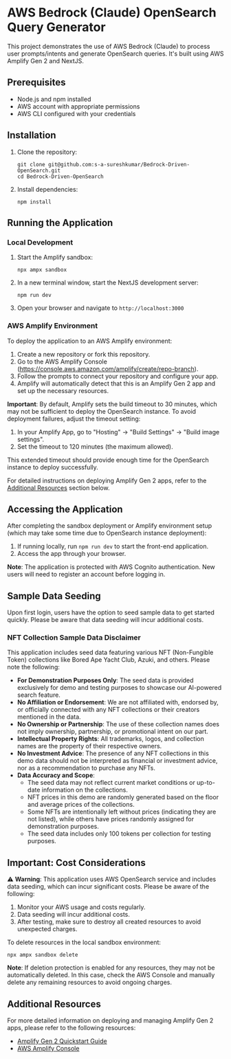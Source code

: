 
# AWS Bedrock (Claude) OpenSearch Query Generator

This project demonstrates the use of AWS Bedrock (Claude) to process user prompts/intents and generate OpenSearch queries. It's built using AWS Amplify Gen 2 and NextJS.

## Prerequisites

- Node.js and npm installed
- AWS account with appropriate permissions
- AWS CLI configured with your credentials

## Installation

1. Clone the repository:
   ```
   git clone git@github.com:s-a-sureshkumar/Bedrock-Driven-OpenSearch.git
   cd Bedrock-Driven-OpenSearch
   ```

2. Install dependencies:
   ```
   npm install
   ```

## Running the Application

### Local Development

1. Start the Amplify sandbox:
   ```
   npx ampx sandbox
   ```

2. In a new terminal window, start the NextJS development server:
   ```
   npm run dev
   ```

3. Open your browser and navigate to `http://localhost:3000`

### AWS Amplify Environment

To deploy the application to an AWS Amplify environment:

1. Create a new repository or fork this repository.
2. Go to the AWS Amplify Console (https://console.aws.amazon.com/amplify/create/repo-branch).
3. Follow the prompts to connect your repository and configure your app.
4. Amplify will automatically detect that this is an Amplify Gen 2 app and set up the necessary resources.

**Important**: By default, Amplify sets the build timeout to 30 minutes, which may not be sufficient to deploy the OpenSearch instance. To avoid deployment failures, adjust the timeout setting:

1. In your Amplify App, go to "Hosting" -> "Build Settings" -> "Build image settings".
2. Set the timeout to 120 minutes (the maximum allowed).

This extended timeout should provide enough time for the OpenSearch instance to deploy successfully.

For detailed instructions on deploying Amplify Gen 2 apps, refer to the [Additional Resources](#additional-resources) section below.

## Accessing the Application

After completing the sandbox deployment or Amplify environment setup (which may take some time due to OpenSearch instance deployment):

1. If running locally, run `npm run dev` to start the front-end application.
2. Access the app through your browser.

**Note**: The application is protected with AWS Cognito authentication. New users will need to register an account before logging in.

## Sample Data Seeding

Upon first login, users have the option to seed sample data to get started quickly. Please be aware that data seeding will incur additional costs.

### NFT Collection Sample Data Disclaimer

This application includes seed data featuring various NFT (Non-Fungible Token) collections like Bored Ape Yacht Club, Azuki, and others. Please note the following:

- **For Demonstration Purposes Only**: The seed data is provided exclusively for demo and testing purposes to showcase our AI-powered search feature.
- **No Affiliation or Endorsement**: We are not affiliated with, endorsed by, or officially connected with any NFT collections or their creators mentioned in the data.
- **No Ownership or Partnership**: The use of these collection names does not imply ownership, partnership, or promotional intent on our part.
- **Intellectual Property Rights**: All trademarks, logos, and collection names are the property of their respective owners.
- **No Investment Advice**: The presence of any NFT collections in this demo data should not be interpreted as financial or investment advice, nor as a recommendation to purchase any NFTs.
- **Data Accuracy and Scope**:
    - The seed data may not reflect current market conditions or up-to-date information on the collections.
    - NFT prices in this demo are randomly generated based on the floor and average prices of the collections.
    - Some NFTs are intentionally left without prices (indicating they are not listed), while others have prices randomly assigned for demonstration purposes.
    - The seed data includes only 100 tokens per collection for testing purposes.

## Important: Cost Considerations

⚠️ **Warning**: This application uses AWS OpenSearch service and includes data seeding, which can incur significant costs. Please be aware of the following:

1. Monitor your AWS usage and costs regularly.
2. Data seeding will incur additional costs.
3. After testing, make sure to destroy all created resources to avoid unexpected charges.

To delete resources in the local sandbox environment:

```
npx ampx sandbox delete
```

**Note**: If deletion protection is enabled for any resources, they may not be automatically deleted. In this case, check the AWS Console and manually delete any remaining resources to avoid ongoing charges.

## Additional Resources

For more detailed information on deploying and managing Amplify Gen 2 apps, please refer to the following resources:

- [Amplify Gen 2 Quickstart Guide](https://docs.amplify.aws/nextjs/start/quickstart/nextjs-app-router-client-components/)
- [AWS Amplify Console](https://console.aws.amazon.com/amplify/create/add-repo)